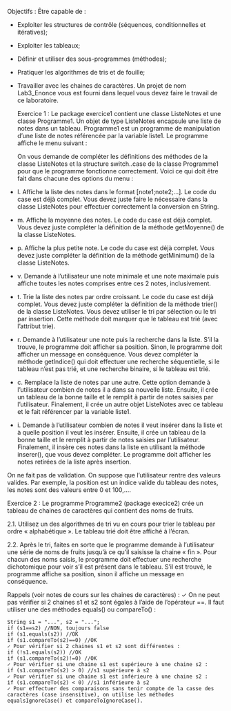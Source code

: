 Objectifs :
Être capable de :
- Exploiter les structures de contrôle (séquences, conditionnelles et itératives);
- Exploiter les tableaux;
- Définir et utiliser des sous-programmes (méthodes);
- Pratiquer les algorithmes de tris et de fouille;
- Travailler avec les chaines de caractères.
  Un projet de nom Lab3_Enonce vous est fourni dans lequel vous devez
  faire le travail de ce laboratoire.


  Exercice 1 :
  Le package exercice1 contient une classe ListeNotes et une classe Programme1. Un
  objet de type ListeNotes encapsule une liste de notes dans un tableau. Programme1 est
  un programme de manipulation d’une liste de notes référencée par la variable liste1.
  Le programme affiche le menu suivant :
 

  On vous demande de compléter les définitions des méthodes de la classe ListeNotes et
  la structure switch..case de la classe Programme1 pour que le programme fonctionne
  correctement.
  Voici ce qui doit être fait dans chacune des options du menu :

 - l. Affiche la liste des notes dans le format [note1;note2;…]. Le code du case est déjà
  complet. Vous devez juste faire le nécessaire dans la classe ListeNotes pour effectuer
  correctement la conversion en String.

 - m. Affiche la moyenne des notes. Le code du case est déjà complet. Vous devez juste
  compléter la définition de la méthode getMoyenne() de la classe ListeNotes.

 - p. Affiche la plus petite note. Le code du case est déjà complet. Vous devez juste
  compléter la définition de la méthode getMinimum() de la classe ListeNotes.

 - v. Demande à l’utilisateur une note minimale et une note maximale puis affiche toutes
  les notes comprises entre ces 2 notes, inclusivement.

 - t. Trie la liste des notes par ordre croissant. Le code du case est déjà complet. Vous
  devez juste compléter la définition de la méthode trier() de la classe ListeNotes.
  Vous devez utiliser le tri par sélection ou le tri par insertion. Cette méthode doit marquer
  que le tableau est trié (avec l’attribut trie).

 - r. Demande à l’utilisateur une note puis la recherche dans la liste. S’il la trouve, le
  programme doit afficher sa position. Sinon, le programme doit afficher un message en
  conséquence. Vous devez compléter la méthode getIndice() qui doit effectuer une
  recherche séquentielle, si le tableau n’est pas trié, et une recherche binaire, si le tableau
  est trié.

 - c. Remplace la liste de notes par une autre. Cette option demande à l’utilisateur combien
  de notes il a dans sa nouvelle liste. Ensuite, il crée un tableau de la bonne taille et le
  remplit à partir de notes saisies par l’utilisateur. Finalement, il crée un autre objet
  ListeNotes avec ce tableau et le fait référencer par la variable liste1.

 - i. Demande à l’utilisateur combien de notes il veut insérer dans la liste et à quelle position
  il veut les insérer. Ensuite, il crée un tableau de la bonne taille et le remplit à partir de
  notes saisies par l’utilisateur. Finalement, il insère ces notes dans la liste en utilisant la
  méthode inserer(), que vous devez compléter. Le programme doit afficher les notes
  retirées de la liste après insertion.
  

On ne fait pas de validation. On suppose que l’utilisateur rentre des valeurs valides. Par
  exemple, la position est un indice valide du tableau des notes, les notes sont des valeurs
  entre 0 et 100,….

 

Exercice 2 :
Le programme Programme2 (package execice2) crée un tableau de chaines de caractères
qui contient des noms de fruits.

2.1. Utilisez un des algorithmes de tri vu en cours pour trier le tableau par ordre
« alphabétique ». Le tableau trié doit être affiché à l’écran.

2.2. Après le tri, faites en sorte que le programme demande à l’utilisateur une série de
noms de fruits jusqu’à ce qu’il saisisse la chaine « fin ». Pour chacun des noms saisis, le
programme doit effectuer une recherche dichotomique pour voir s’il est présent dans le
tableau. S’il est trouvé, le programme affiche sa position, sinon il affiche un message en
conséquence.

Rappels (voir notes de cours sur les chaines de caractères) :
✓ On ne peut pas vérifier si 2 chaines s1 et s2 sont égales à l’aide de
l’opérateur ==. Il faut utiliser une des méthodes equals() ou
compareTo() :

    String s1 = "...", s2 = "...";
    if (s1==s2) //NON, toujours false
    if (s1.equals(s2)) //OK
    if (s1.compareTo(s2)==0) //OK
    ✓ Pour vérifier si 2 chaines s1 et s2 sont différentes :
    if (!s1.equals(s2)) //OK
    if (s1.compareTo(s2)!=0) //OK
    ✓ Pour vérifier si une chaine s1 est supérieure à une chaine s2 :
    if (s1.compareTo(s2) > 0) //s1 supérieure à s2
    ✓ Pour vérifier si une chaine s1 est inférieure à une chaine s2 :
    if (s1.compareTo(s2) < 0) //s1 inférieure à s2
    ✓ Pour effectuer des comparaisons sans tenir compte de la casse des
    caractères (case insensitive), on utilise les méthodes
    equalsIgnoreCase() et compareToIgnoreCase().